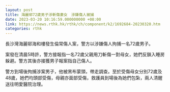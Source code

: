 ```yaml
---
layout: post
title: 海麗邨72歲男子涉斬傷妻女　涉嫌傷人被捕
date: 2023-03-20 10:16:59.000000000 +08:00
link: https://news.rthk.hk/rthk/ch/component/k2/1692684-20230320.htm
categories: rthk
---
```


長沙灣海麗邨海和樓發生倫常傷人案，警方以涉嫌傷人拘捕一名72歲男子。

案發在清晨5時許，警方接報指一名72歲父親用刀斬傷一對母女，她們反鎖入睡房躲避。警方其後亦接獲男子報案指自己傷人。

警方到場後拘捕涉案男子，他被黑布蒙頭，帶走調查。至於受傷母女分別72歲及48歲，她們均頭部受傷，母親亦面部受傷，救護員到場後為她們包紮，兩人清醒送往明愛醫院治理。

